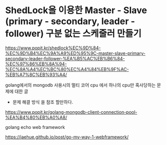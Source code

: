 # ShedLock을 이용한 Master - Slave (primary - secondary, leader - follower) 구분 없는 스케줄러 만들기



https://www.popit.kr/shedlock%EC%9D%84-%EC%9D%B4%EC%9A%A9%ED%95%9C-master-slave-primary-secondary-leader-follower-%EA%B5%AC%EB%B6%84-%EC%97%86%EB%8A%94-%EC%8A%A4%EC%BC%80%EC%A4%84%EB%9F%AC-%EB%A7%8C%EB%93%A4/




golang에서의 mongodb 사용시의 멀티 코어 cpu 에서 하나의 cpu만 혹사당하는 문제에 대한 글 

- 문제 해결 방식 을 참조 할만하다. 


https://www.popit.kr/golang-mongodb-client-connection-pool-%EA%B4%80%EB%A0%A8/


golang echo web framework

https://jaehue.github.io/post/go-my-way-1-webframework/